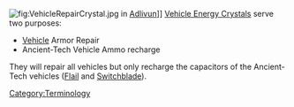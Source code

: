 ![](VehicleRepairCrystal.jpg "fig:VehicleRepairCrystal.jpg") in
[Adlivun](Adlivun "wikilink")\]\] [Vehicle Energy
Crystals](Vehicle_Energy_Crystal "wikilink") serve two purposes:

-   [Vehicle](Vehicle "wikilink") Armor Repair
-   Ancient-Tech Vehicle Ammo recharge

They will repair all vehicles but only recharge the capacitors of the
Ancient-Tech vehicles ([Flail](Flail "wikilink") and
[Switchblade](Switchblade "wikilink")).

[Category:Terminology](Category:Terminology "wikilink")